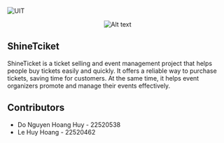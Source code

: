 ![UIT](https://img.shields.io/badge/from-UIT%20VNUHCM-blue?style=for-the-badge&link=https%3A%2F%2Fwww.uit.edu.vn%2F)

<p align="center">
  <img src="https://www.uit.edu.vn/sites/vi/files/banner_uit.png" alt="Alt text">
</p>

## ShineTciket 
ShineTicket is a ticket selling and event management project that helps people buy tickets easily and quickly. It offers a reliable way to purchase tickets, saving time for customers. At the same time, it helps event organizers promote and manage their events effectively.
 

## Contributors 
* Do Nguyen Hoang Huy - 22520538  
* Le Huy Hoang - 22520462


